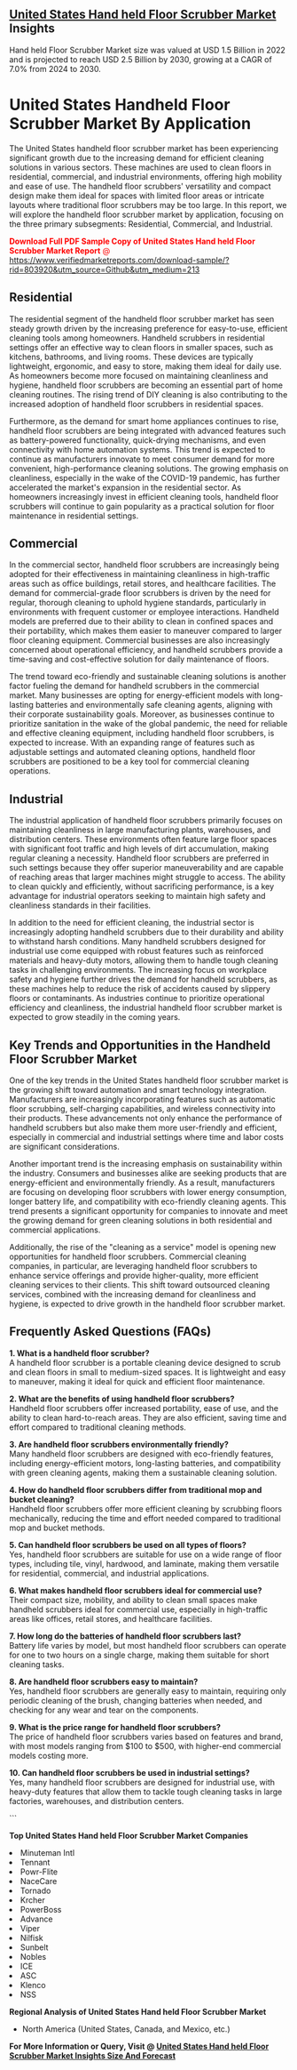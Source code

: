 <h2><a href="https://www.verifiedmarketreports.com/download-sample/?rid=803920&amp;utm_source=Github&amp;utm_medium=213" target="_blank">United States Hand held Floor Scrubber Market</a> Insights</h2><p>Hand held Floor Scrubber Market size was valued at USD 1.5 Billion in 2022 and is projected to reach USD 2.5 Billion by 2030, growing at a CAGR of 7.0% from 2024 to 2030.</p><p><h1>United States Handheld Floor Scrubber Market By Application</h1><p>The United States handheld floor scrubber market has been experiencing significant growth due to the increasing demand for efficient cleaning solutions in various sectors. These machines are used to clean floors in residential, commercial, and industrial environments, offering high mobility and ease of use. The handheld floor scrubbers' versatility and compact design make them ideal for spaces with limited floor areas or intricate layouts where traditional floor scrubbers may be too large. In this report, we will explore the handheld floor scrubber market by application, focusing on the three primary subsegments: Residential, Commercial, and Industrial. <p><span class=""><span style="color: #ff0000;"><strong>Download Full PDF Sample Copy of United States Hand held Floor Scrubber Market Report</strong> @ </span><a href="https://www.verifiedmarketreports.com/download-sample/?rid=803920&amp;utm_source=Github&amp;utm_medium=213" target="_blank">https://www.verifiedmarketreports.com/download-sample/?rid=803920&amp;utm_source=Github&amp;utm_medium=213</a></span></p></p><h2>Residential</h2><p>The residential segment of the handheld floor scrubber market has seen steady growth driven by the increasing preference for easy-to-use, efficient cleaning tools among homeowners. Handheld scrubbers in residential settings offer an effective way to clean floors in smaller spaces, such as kitchens, bathrooms, and living rooms. These devices are typically lightweight, ergonomic, and easy to store, making them ideal for daily use. As homeowners become more focused on maintaining cleanliness and hygiene, handheld floor scrubbers are becoming an essential part of home cleaning routines. The rising trend of DIY cleaning is also contributing to the increased adoption of handheld floor scrubbers in residential spaces.</p><p>Furthermore, as the demand for smart home appliances continues to rise, handheld floor scrubbers are being integrated with advanced features such as battery-powered functionality, quick-drying mechanisms, and even connectivity with home automation systems. This trend is expected to continue as manufacturers innovate to meet consumer demand for more convenient, high-performance cleaning solutions. The growing emphasis on cleanliness, especially in the wake of the COVID-19 pandemic, has further accelerated the market's expansion in the residential sector. As homeowners increasingly invest in efficient cleaning tools, handheld floor scrubbers will continue to gain popularity as a practical solution for floor maintenance in residential settings.</p><h2>Commercial</h2><p>In the commercial sector, handheld floor scrubbers are increasingly being adopted for their effectiveness in maintaining cleanliness in high-traffic areas such as office buildings, retail stores, and healthcare facilities. The demand for commercial-grade floor scrubbers is driven by the need for regular, thorough cleaning to uphold hygiene standards, particularly in environments with frequent customer or employee interactions. Handheld models are preferred due to their ability to clean in confined spaces and their portability, which makes them easier to maneuver compared to larger floor cleaning equipment. Commercial businesses are also increasingly concerned about operational efficiency, and handheld scrubbers provide a time-saving and cost-effective solution for daily maintenance of floors.</p><p>The trend toward eco-friendly and sustainable cleaning solutions is another factor fueling the demand for handheld scrubbers in the commercial market. Many businesses are opting for energy-efficient models with long-lasting batteries and environmentally safe cleaning agents, aligning with their corporate sustainability goals. Moreover, as businesses continue to prioritize sanitation in the wake of the global pandemic, the need for reliable and effective cleaning equipment, including handheld floor scrubbers, is expected to increase. With an expanding range of features such as adjustable settings and automated cleaning options, handheld floor scrubbers are positioned to be a key tool for commercial cleaning operations.</p><h2>Industrial</h2><p>The industrial application of handheld floor scrubbers primarily focuses on maintaining cleanliness in large manufacturing plants, warehouses, and distribution centers. These environments often feature large floor spaces with significant foot traffic and high levels of dirt accumulation, making regular cleaning a necessity. Handheld floor scrubbers are preferred in such settings because they offer superior maneuverability and are capable of reaching areas that larger machines might struggle to access. The ability to clean quickly and efficiently, without sacrificing performance, is a key advantage for industrial operators seeking to maintain high safety and cleanliness standards in their facilities.</p><p>In addition to the need for efficient cleaning, the industrial sector is increasingly adopting handheld scrubbers due to their durability and ability to withstand harsh conditions. Many handheld scrubbers designed for industrial use come equipped with robust features such as reinforced materials and heavy-duty motors, allowing them to handle tough cleaning tasks in challenging environments. The increasing focus on workplace safety and hygiene further drives the demand for handheld scrubbers, as these machines help to reduce the risk of accidents caused by slippery floors or contaminants. As industries continue to prioritize operational efficiency and cleanliness, the industrial handheld floor scrubber market is expected to grow steadily in the coming years.</p><h2>Key Trends and Opportunities in the Handheld Floor Scrubber Market</h2><p>One of the key trends in the United States handheld floor scrubber market is the growing shift toward automation and smart technology integration. Manufacturers are increasingly incorporating features such as automatic floor scrubbing, self-charging capabilities, and wireless connectivity into their products. These advancements not only enhance the performance of handheld scrubbers but also make them more user-friendly and efficient, especially in commercial and industrial settings where time and labor costs are significant considerations.</p><p>Another important trend is the increasing emphasis on sustainability within the industry. Consumers and businesses alike are seeking products that are energy-efficient and environmentally friendly. As a result, manufacturers are focusing on developing floor scrubbers with lower energy consumption, longer battery life, and compatibility with eco-friendly cleaning agents. This trend presents a significant opportunity for companies to innovate and meet the growing demand for green cleaning solutions in both residential and commercial applications.</p><p>Additionally, the rise of the "cleaning as a service" model is opening new opportunities for handheld floor scrubbers. Commercial cleaning companies, in particular, are leveraging handheld floor scrubbers to enhance service offerings and provide higher-quality, more efficient cleaning services to their clients. This shift toward outsourced cleaning services, combined with the increasing demand for cleanliness and hygiene, is expected to drive growth in the handheld floor scrubber market.</p><h2>Frequently Asked Questions (FAQs)</h2><p><b>1. What is a handheld floor scrubber?</b><br> A handheld floor scrubber is a portable cleaning device designed to scrub and clean floors in small to medium-sized spaces. It is lightweight and easy to maneuver, making it ideal for quick and efficient floor maintenance.</p><p><b>2. What are the benefits of using handheld floor scrubbers?</b><br> Handheld floor scrubbers offer increased portability, ease of use, and the ability to clean hard-to-reach areas. They are also efficient, saving time and effort compared to traditional cleaning methods.</p><p><b>3. Are handheld floor scrubbers environmentally friendly?</b><br> Many handheld floor scrubbers are designed with eco-friendly features, including energy-efficient motors, long-lasting batteries, and compatibility with green cleaning agents, making them a sustainable cleaning solution.</p><p><b>4. How do handheld floor scrubbers differ from traditional mop and bucket cleaning?</b><br> Handheld floor scrubbers offer more efficient cleaning by scrubbing floors mechanically, reducing the time and effort needed compared to traditional mop and bucket methods.</p><p><b>5. Can handheld floor scrubbers be used on all types of floors?</b><br> Yes, handheld floor scrubbers are suitable for use on a wide range of floor types, including tile, vinyl, hardwood, and laminate, making them versatile for residential, commercial, and industrial applications.</p><p><b>6. What makes handheld floor scrubbers ideal for commercial use?</b><br> Their compact size, mobility, and ability to clean small spaces make handheld scrubbers ideal for commercial use, especially in high-traffic areas like offices, retail stores, and healthcare facilities.</p><p><b>7. How long do the batteries of handheld floor scrubbers last?</b><br> Battery life varies by model, but most handheld floor scrubbers can operate for one to two hours on a single charge, making them suitable for short cleaning tasks.</p><p><b>8. Are handheld floor scrubbers easy to maintain?</b><br> Yes, handheld floor scrubbers are generally easy to maintain, requiring only periodic cleaning of the brush, changing batteries when needed, and checking for any wear and tear on the components.</p><p><b>9. What is the price range for handheld floor scrubbers?</b><br> The price of handheld floor scrubbers varies based on features and brand, with most models ranging from $100 to $500, with higher-end commercial models costing more.</p><p><b>10. Can handheld floor scrubbers be used in industrial settings?</b><br> Yes, many handheld floor scrubbers are designed for industrial use, with heavy-duty features that allow them to tackle tough cleaning tasks in large factories, warehouses, and distribution centers.</p>```</p><p><strong>Top United States Hand held Floor Scrubber Market Companies</strong></p><div data-test-id=""><p><li>Minuteman Intl</li><li> Tennant</li><li> Powr-Flite</li><li> NaceCare</li><li> Tornado</li><li> Krcher</li><li> PowerBoss</li><li> Advance</li><li> Viper</li><li> Nilfisk</li><li> Sunbelt</li><li> Nobles</li><li> ICE</li><li> ASC</li><li> Klenco</li><li> NSS</li></p><div><strong>Regional Analysis of&nbsp;United States Hand held Floor Scrubber Market</strong></div><ul><li dir="ltr"><p dir="ltr">North America&nbsp;(United States, Canada, and Mexico, etc.)</p></li></ul><p><strong>For More Information or Query, Visit @&nbsp;</strong><strong><a href="https://www.verifiedmarketreports.com/product/hand-held-floor-scrubber-market/?utm_source=Github&amp;utm_medium=213" target="_blank">United States Hand held Floor Scrubber Market Insights Size And Forecast</a></strong></p></div>
